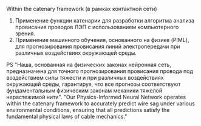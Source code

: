 Within the catenary framework  (в рамках контактной сети)

1. Применение функции катенарии для разработки алгоритма анализа провисания проводов ЛЭП с использованием компьютерного зрения.
2. Применение машинного обучения, основанного на физике (PIML), для прогнозирования провисания линий электропередачи при различных воздействиях окружающей среды.

PS "Наша, основанная на физических законах нейронная сеть, предназначена  для точного прогнозирования провисания провода под воздействием силы тяжести и при различных воздействиях окружающей среды, гарантируя, что все прогнозы соответствуют фундаментальным физическим законам механики тяжелой нерастежимой нити".
"Our Physics-Informed Neural Network operates within the catenary framework to accurately predict wire sag under various environmental conditions, ensuring that all predictions satisfy the fundamental physical laws of cable mechanics."
